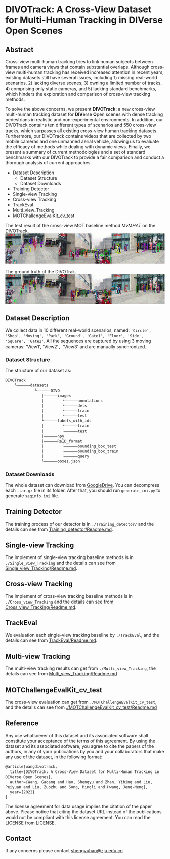 # DIVOTrack: A Cross-View Dataset for Multi-Human Tracking in DIVerse Open Scenes
## Abstract
Cross-view multi-human tracking tries to link human subjects between frames and camera views that contain substantial overlaps. Although cross-view multi-human tracking has received increased attention in recent years, existing datasets still have several issues, including 1) missing real-world scenarios, 2) lacking diverse scenes, 3) owning a limited number of tracks, 4) comprising only static cameras, and 5) lacking standard benchmarks, which hinders the exploration and comparison of cross-view tracking methods.

To solve the above concerns, we present **DIVOTrack**: a new cross-view multi-human tracking dataset for **DIV**erse **O**pen scenes with dense tracking pedestrians in realistic and non-experimental environments. In addition, our DIVOTrack contains ten different types of scenarios and 550 cross-view tracks, which surpasses all existing cross-view human tracking datasets. Furthermore, our DIVOTrack contains videos that are collected by two mobile cameras and one unmanned aerial vehicle, allowing us to evaluate the efficacy of methods while dealing with dynamic views. Finally, we present a summary of current methodologies and a set of standard benchmarks with our DIVOTrack to provide a fair comparison and conduct a thorough analysis of current approaches.

- Dataset Description
  - Dataset Structure
  - Dataset Downloads
- Training Detector
- Single-view Tracking
- Cross-view Tracking
- TrackEval
- Multi_view_Tracking
- MOTChallengeEvalKit_cv_test


The test result of the cross-view MOT baseline method *MvMHAT* on the DIVOTrack. 
![test.gif](asset/test.gif)


The ground truth of the DIVOTrak.
![gt.gif](asset/gt.gif)
## Dataset Description
We collect data in 10 different real-world scenarios, named: `'Circle', 'Shop', 'Moving', 'Park', 'Ground', 'Gate1', 'Floor', 'Side', 'Square', 'Gate2'`. All
the sequences are captured by using 3 moving cameras: 'View1', 'View2'`, `'View3' and are manually synchronized. 
### Dataset Structure
The structure of our dataset as:
```
DIVOTrack
    └——————datasets
             └——————DIVO
                |——————images
                |        └——————annotations
                |        └——————dets    
                |        └——————train
                |        └——————test
                └——————labels_with_ids
                |        └——————train
                |        └——————test  
                |——————npy
                |——————ReID_format
                |        └——————bounding_box_test
                |        └——————bounding_box_train
                |        └——————query        
                └——————boxes.json  
```
### Dataset Downloads
The whole dataset can download from [GoogleDrive](https://drive.google.com/drive/folders/1QycDVFQticDUg0PE4uofUqULx_E_1GlF?usp=sharing). You can decompress each `.tar.gz` file in its folder.
After that, you should run `generate_ini.py` to generate `seqinfo.ini` file. 

## Training Detector
The training process of our detector is in ```./Training_detector/``` and the details can see from  [Training_detector/Readme.md](https://github.com/shengyuhao/DIVOTrack/tree/main/Training_Detector#readme).
## Single-view Tracking
The implement of single-view tracking baseline methods is in ```./Single_view_Tracking``` and the details can see from [Single_view_Tracking/Readme.md](https://github.com/shengyuhao/DIVOTrack/tree/main/Single_view_Tracking#readme).
## Cross-view Tracking
The implement of cross-view tracking baseline methods is in ```./Cross_view_Tracking``` and the details can see from [Cross_view_Tracking/Readme.md](https://github.com/shengyuhao/DIVOTrack/tree/main/Cross_view_Tracking#readme).
## TrackEval
We evaluation each single-view tracking baseline by ```./TrackEval```, and the details can see from [TrackEval/Readme.md](https://github.com/shengyuhao/DIVOTrack/tree/main/TrackEval#readme).
## Multi-view Tracking
The multi-view tracking results can get from `./Multi_view_Tracking`, the details can see from [Multi_view_Tracking/Readme.md](https://github.com/shengyuhao/DIVOTrack/tree/main/Multi_view_Tracking#readme)
## MOTChallengeEvalKit_cv_test
The cross-view evaluation can get from `./MOTChallengeEvalKit_cv_test`, and the details can see from [./MOTChallengeEvalKit_cv_test/Readme.md](https://github.com/shengyuhao/DIVOTrack/tree/main/MOTChallengeEvalKit_cv_test#readme)
## Reference
Any use whatsoever of this dataset and its associated software shall constitute your acceptance of the terms of this agreement. By using the dataset and its associated software, you agree to cite the papers of the authors, in any of your publications by you and your collaborators that make any use of the dataset, in the following format:
```
@article{wangdivotrack,
  title={DIVOTrack: A Cross-View Dataset for Multi-Human Tracking in DIVerse Open Scenes},
  author={Wang, Gaoang and Hao, Shengyu and Zhan, Yibing and Liu, Peiyuan and Liu, Zuozhu and Song, Mingli and Hwang, Jenq-Neng},
  year={2022}
}
```
The license agreement for data usage implies the citation of the paper above. Please notice that citing the dataset URL instead of the publications would not be compliant with this license agreement. You can read the LICENSE from [LICENSE](https://github.com/shengyuhao/DIVOTrack/blob/main/LICENSE.md).
## Contact
If any concerns please contact shengyuhao@zju.edu.cn
